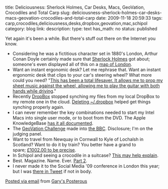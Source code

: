 title: Deliciousness: Sherlock Holmes, Car Desks, Macs, GeoVation, Crocodiles and Total Carp 
slug: deliciousness-sherlock-holmes-car-desks-macs-geovation-crocodiles-and-total-carp
date: 2009-11-18 20:59:33
tags: carp,crocodiles,deliciousness,desks,dropbox,geovation,mac,schipol
category: blog
link: 
description: 
type: text
has_math: no
status: published

Yet again it's been a while. But there's stuff out there on the Internet you know.
* Considering he was a fictitious character set in 1880's London, Arthur Conan Doyle certainly made sure that [Sherlock Holmes](http://en.wikipedia.org/wiki/Sherlock_Holmes "http://en.wikipedia.org/wiki/Sherlock_Holmes") got about; someone's even displayed all of this on a [map of London](http://londonist.com/2009/11/the_london_of_sherlock_holmesmapped.php "http://londonist.com/2009/11/the_london_of_sherlock_holmesmapped.php").
* Want an instant ergonomic desk? Let me rephrase that. Want an instant ergonomic desk that clips to your car's steering wheel? What more could you need? "[This has been a total lifesaver. It allows me to prop my sheet music against the wheel, allowing me to play the guitar with both hands while driving](https://www.amazon.com/dp/B000IZGIA8 "https://www.amazon.com/dp/B000IZGIA8")."
* Recently [DropBox](https://www.dropbox.com/ "https://www.dropbox.com/") stopped synching my files from my local DropBox to my remote one in the cloud. [Deleting ~/.dropbox](http://rubenlaguna.com/wp/2008/10/20/dropbox-not-syncing-files/ "http://rubenlaguna.com/wp/2008/10/20/dropbox-not-syncing-files/") helped get things synching properly again.
* I can never remember the key combinations needed to start my Intel Macs into single user mode, or to boot from the DVD. The Apple KnowledgeBase [has it all documented](http://support.apple.com/kb/HT1533 "http://support.apple.com/kb/HT1533").
* The [GeoVation Challenge](https://challenge.geovation.org.uk/ "https://challenge.geovation.org.uk/") made into [the BBC](http://news.bbc.co.uk/1/hi/technology/8330346.stm "http://news.bbc.co.uk/1/hi/technology/8330346.stm"). Disclosure; I'm on the judging panel.
* Want to travel from Newquay in Cornwall to Kyle of Lochalsh in Scotland? Want to do it by train? You better have a grand to spare; [£1002.00 to be precise](http://www.guardian.co.uk/world/2009/nov/03/first-1000-pound-train-fare "http://www.guardian.co.uk/world/2009/nov/03/first-1000-pound-train-fare").
* In Schipol and seeing a crocodile in a suitcase? [This may help explain](http://www.youtube.com/watch?v=IM4vjv3F06s "http://www.youtube.com/watch?v=IM4vjv3F06s").
* Best. Magazine. Name. Ever. [Part 2](http://www.totalcarpmagazine.com/Home/ "http://www.totalcarpmagazine.com/Home/").
* I never made it to the Social Media '09 conference in London this year; but I was [there in Tweet](http://www.flickr.com/photos/paul_clarke/4098714890/ "http://www.flickr.com/photos/paul_clarke/4098714890/") if not in body.


[Posted via email](http://posterous.com "http://posterous.com") from [Gary's Posterous](http://vicchi.posterous.com/deliciousness-sherlock-holmes-car-desks-macs "http://vicchi.posterous.com/deliciousness-sherlock-holmes-car-desks-macs")



